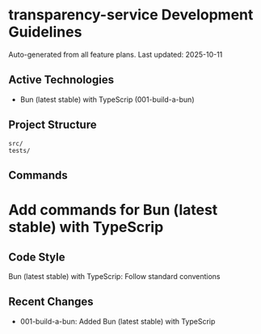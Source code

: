 # transparency-service Development Guidelines

Auto-generated from all feature plans. Last updated: 2025-10-11

## Active Technologies
- Bun (latest stable) with TypeScrip (001-build-a-bun)

## Project Structure
```
src/
tests/
```

## Commands
# Add commands for Bun (latest stable) with TypeScrip

## Code Style
Bun (latest stable) with TypeScrip: Follow standard conventions

## Recent Changes
- 001-build-a-bun: Added Bun (latest stable) with TypeScrip

<!-- MANUAL ADDITIONS START -->
<!-- MANUAL ADDITIONS END -->